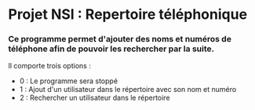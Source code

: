# Projet NSI : Repertoire téléphonique

### Ce programme permet d'ajouter des noms et numéros de téléphone afin de pouvoir les rechercher par la suite. 
Il comporte trois options :
- 0 : Le programme sera stoppé
- 1 : Ajout d'un utilisateur dans le répertoire avec son nom et numéro
- 2 : Rechercher un utilisateur dans le répertoire
